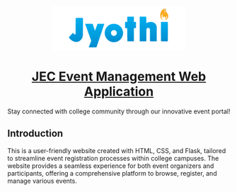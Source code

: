 <br/>
<p align="center">
  <a href="https://github.com/ShaanCoding/ReadME-Generator">
    <img src="eventportal/static/img/final.png" alt="Logo" width="300" height="100">
    <h1 align="center">JEC Event Management Web Application</h1>

  </a>

  <p align="center">
    Stay connected with college community through our innovative event portal!

## Introduction

This is a user-friendly website created with HTML, CSS, and Flask, tailored to streamline event registration processes within college campuses. The website provides a seamless experience for both event organizers and participants, offering a comprehensive platform to browse, register, and manage various events.
   
